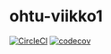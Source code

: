# ohtu-viikko1

[![CircleCI](https://circleci.com/gh/okraisan/ohtu-viikko1.svg?style=svg)](https://circleci.com/gh/okraisan/ohtu-viikko1)
[![codecov](https://codecov.io/gh/okraisan/ohtu-viikko1/branch/master/graph/badge.svg)](https://codecov.io/gh/okraisan/ohtu-viikko1)

